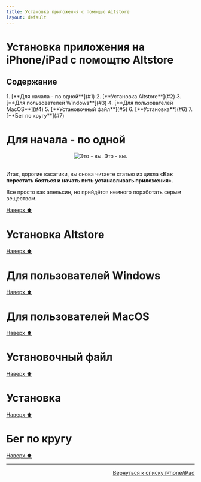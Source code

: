 ```yaml
---
title: Установка приложения с помощью Aitstore
layout: default
---
```


# Установка приложения на iPhone/iPad с помощтю Altstore

<h2 id="toc">Содержание</h2>
1. [**Для начала - по одной**](#1)  
2. [**Установка Altstore**](#2)  
3. [**Для пользователей Windows**](#3)  
4. [**Для пользователей MacOS**](#4)  
5. [**Установочный файл**](#5)  
6. [**Установка**](#6)  
7. [**Бег по кругу**](#7)  


<h1 id="1">Для начала - по одной</h1>

<div style="text-align: center;">
  <img src="https://lazykpub.github.io/Lazykpub/assets/images/altstore_install_01.gif" alt="Это - вы." style="max-width: 100%; height: auto; cursor: pointer;" onclick="this.style.maxWidth = this.style.maxWidth === '100%' ? '100vw' : '100%';">
Это - вы.</div><br>

Итак, дорогие касатики, вы снова читаете статью из цикла «**Как перестать бояться и начать ~~пить~~ устанавливать приложения**».

Все просто как апельсин, но прийдётся немного поработать серым веществом. 

[Наверх ⬆️](#toc)




<h1 id="2">Установка Altstore</h1>


[Наверх ⬆️](#toc)




<h1 id="3">Для пользователей Windows</h1>


[Наверх ⬆️](#toc)




<h1 id="4">Для пользователей MacOS</h1>


[Наверх ⬆️](#toc)




<h1 id="5">Установочный файл</h1>


[Наверх ⬆️](#toc)




<h1 id="6">Установка</h1>


[Наверх ⬆️](#toc)




<h1 id="7">Бег по кругу</h1>


[Наверх ⬆️](#toc)




---
<p align="right"><a href="https://lazykpub.github.io/Lazykpub/pages/ios">Вернуться к списку iPhone/iPad</a></p>
